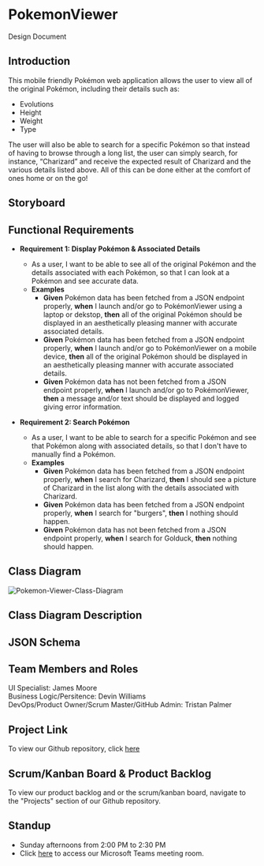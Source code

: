 # PokemonViewer
Design Document

## Introduction

This mobile friendly Pokémon web application allows the user to view all of the original Pokémon, including their details such as:
- Evolutions 
- Height 
- Weight 
- Type

The user will also be able to search for a specific Pokémon so that instead of having to browse through a long list, the user can simply search, for instance, “Charizard” and receive the expected result of Charizard and the various details listed above. All of this can be done either at the comfort of ones home or on the go!

## Storyboard

## Functional Requirements

- **Requirement 1: Display Pokémon & Associated Details**
  - As a user, I want to be able to see all of the original Pokémon and the details associated with each Pokémon, so that I can look at a Pokémon and see accurate data.
  - **Examples**
    - **Given** Pokémon data has been fetched from a JSON endpoint properly, **when** I launch and/or go to PokémonViewer using a laptop or dekstop, **then** all of the original Pokémon should be displayed in an aesthetically pleasing manner with accurate associated details.
    - **Given** Pokémon data has been fetched from a JSON endpoint properly, **when** I launch and/or go to PokémonViewer on a mobile device, **then** all of the original Pokémon should be displayed in an aesthetically pleasing manner with accurate associated details.
    - **Given** Pokémon data has not been fetched from a JSON endpoint properly, **when** I launch and/or go to PokémonViewer, **then** a message and/or text should be displayed and logged giving error information.

- **Requirement 2: Search Pokémon**
  - As a user, I want to be able to search for a specific Pokémon and see that Pokémon along with associated details, so that I don't have to manually find a Pokémon.
  - **Examples**
    - **Given** Pokémon data has been fetched from a JSON endpoint properly, **when** I search for Charizard, **then** I should see a picture of Charizard in the list along with the details associated with Charizard.
    - **Given** Pokémon data has been fetched from a JSON endpoint properly, **when** I search for "burgers", **then** I nothing should happen.
    - **Given** Pokémon data has not been fetched from a JSON endpoint properly, **when** I search for Golduck, **then** nothing should happen. 
    
  
## Class Diagram
![Pokemon-Viewer-Class-Diagram](https://user-images.githubusercontent.com/38698098/92495217-a60d6080-f1c4-11ea-9616-00bf2377f71a.png)
## Class Diagram Description

## JSON Schema

## Team Members and Roles

UI Specialist: James Moore  
Business Logic/Persitence: Devin Williams  
DevOps/Product Owner/Scrum Master/GitHub Admin: Tristan Palmer  

## Project Link

To view our Github repository, click [here](https://github.com/palmertt-uc/PokemonViewer)

## Scrum/Kanban Board & Product Backlog

To view our product backlog and or the scrum/kanban board, navigate to the "Projects" section of our Github repository.

## Standup

- Sunday afternoons from 2:00 PM to 2:30 PM
- Click [here](https://teams.microsoft.com/l/meetup-join/19%3ameeting_YjJlYjA2YWEtMTY5NS00MTlhLWE5ZjYtNzZmNGE2YTE4ODJj%40thread.v2/0?context=%7b%22Tid%22%3a%22f5222e6c-5fc6-48eb-8f03-73db18203b63%22%2c%22Oid%22%3a%22f3fcca4c-d338-4a57-b92c-8f9d0d544b27%22%7d) to access our Microsoft Teams meeting room.
